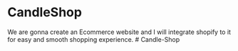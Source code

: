 # CandleShop
We are gonna create an Ecommerce website and I will integrate shopify to it for easy and smooth shopping experience.
#   C a n d l e - S h o p  
 